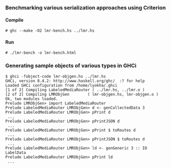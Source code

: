 ### Benchmarking various serialization approaches using Criterion

#### Compile

```ShellSession
# ghc --make -O2 lmr-bench.hs ../lmr.hs
```

#### Run

```ShellSession
# ./lmr-bench -o lmr-bench.html
```

### Generating sample objects of various types in GHCi

```ShellSession
$ ghci -fobject-code lmr-objgen.hs ../lmr.hs
GHCi, version 8.4.2: http://www.haskell.org/ghc/  :? for help
Loaded GHCi configuration from /home/lyokha/.ghci
[1 of 2] Compiling LabeledMediaRouter ( ../lmr.hs, ../lmr.o )
[2 of 2] Compiling LMRObjGen        ( lmr-objgen.hs, lmr-objgen.o )
Ok, two modules loaded.
Prelude LMRObjGen> import LabeledMediaRouter
Prelude LabeledMediaRouter LMRObjGen> d <- genCollectedData 3
Prelude LabeledMediaRouter LMRObjGen> pPrint d
 ...
Prelude LabeledMediaRouter LMRObjGen> pPrintJSON d
 ...
Prelude LabeledMediaRouter LMRObjGen> pPrint $ toRoutes d
 ...
Prelude LabeledMediaRouter LMRObjGen> pPrintJSON $ toRoutes d
 ...
Prelude LabeledMediaRouter LMRObjGen> ld <- genGeneric 3 :: IO LabelData
Prelude LabeledMediaRouter LMRObjGen> pPrint ld
 ...
```

